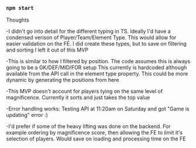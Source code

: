 

### `npm start`


Thoughts

-I didn't go into detail for the different typing in TS. Ideally I'd have a condensed verison of Player/Team/Element Type.
This would allow for easier validation on the FE.
I did create these types, but to save on filtering and sorting I left it out of this MVP

-This is similar to how I filtered by position. The code assumes this is always going to be a GK/DEF/MID/FOR setup
This currently is hardcoded although available from the API call in the element type property. This could be more dynamic by generating the positions from here

-This MVP doesn't account for players tying on the same level of magnificence. Currently it sorts and just takes the top value

-Error handling works: Testing API at 11:20am on Saturday and got "Game is updating" error :)

-I'd prefer if some of the heavy lifting was done on the backend. For example ordering by magnificence score, then allowing the FE to limit it's selection of players. Would save on loading and processing time on the FE